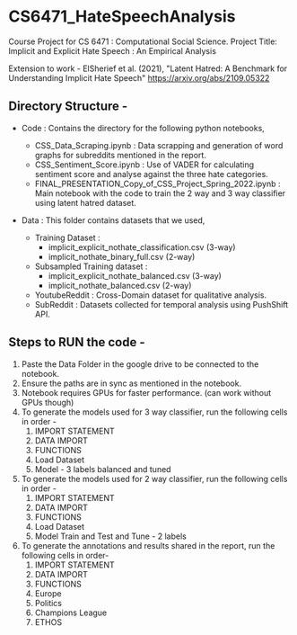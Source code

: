# CS6471_HateSpeechAnalysis
Course Project for CS 6471 : Computational Social Science. Project Title: Implicit and Explicit Hate Speech : An Empirical Analysis

Extension to work - ElSherief et al. (2021), "Latent Hatred: A Benchmark for Understanding Implicit Hate Speech" https://arxiv.org/abs/2109.05322

## Directory Structure - 

* Code : Contains the directory for the following python notebooks,
  * CSS_Data_Scraping.ipynb : Data scrapping and generation of word graphs for subreddits mentioned in the report.
  * CSS_Sentiment_Score.ipynb : Use of VADER for calculating sentiment score and analyse against the three hate categories.
  * FINAL_PRESENTATION_Copy_of_CSS_Project_Spring_2022.ipynb : Main notebook with the code to train the 2 way and 3 way classifier using latent hatred dataset.
          
* Data : This folder contains datasets that we used,
  * Training Dataset : 
    * implicit_explicit_nothate_classification.csv (3-way)
    * implicit_nothate_binary_full.csv (2-way)
  * Subsampled Training dataset : 
    * implicit_explicit_nothate_balanced.csv (3-way)
    * implicit_nothate_balanced.csv (2-way)
  * YoutubeReddit : Cross-Domain dataset for qualitative analysis.
  * SubReddit : Datasets collected for temporal analysis using PushShift API.


## Steps to RUN the code -

1. Paste the Data Folder in the google drive to be connected to the notebook.
2. Ensure the paths are in sync as mentioned in the notebook.
3. Notebook requires GPUs for faster performance. (can work without GPUs though)
4. To generate the models used for 3 way classifier, run the following cells in order -
    1. IMPORT STATEMENT
    2. DATA IMPORT
    3. FUNCTIONS
    4. Load Dataset
    5. Model - 3 labels balanced and tuned
5. To generate the models used for 2 way classifier, run the following cells in order -
    1. IMPORT STATEMENT
    2. DATA IMPORT
    3. FUNCTIONS
    4. Load Dataset
    5. Model Train and Test and Tune - 2 labels
6. To generate the annotations and results shared in the report, run the following cells in order-
    1. IMPORT STATEMENT
    2. DATA IMPORT
    3. FUNCTIONS
    4. Europe
    5. Politics
    6. Champions League
    7. ETHOS


